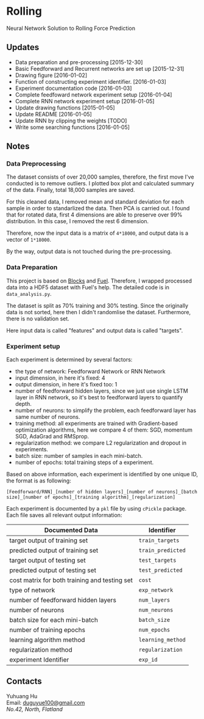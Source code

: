 # Rolling

Neural Network Solution to Rolling Force Prediction

## Updates

+ Data preparation and pre-processing [2015-12-30]
+ Basic Feedforward and Recurrent networks are set up [2015-12-31]
+ Drawing figure [2016-01-02]
+ Function of constructing experiment identifier. [2016-01-03]
+ Experiment documentation code [2016-01-03]
+ Complete feedfoward network experiment setup [2016-01-04]
+ Complete RNN network experiment setup [2016-01-05]
+ Update drawing functions [2015-01-05]
+ Update README [2016-01-05]
+ Update RNN by clipping the weights [TODO]
+ Write some searching functions [2016-01-05]

## Notes

### Data Preprocessing

The dataset consists of over 20,000 samples, therefore, the first move I've conducted is to remove outliers.
I plotted box plot and calculated summary of the data. Finally, total 18,000 samples are saved.

For this cleaned data, I removed mean and standard deviation for each sample in order to standarlized the data.
Then PCA is carried out. I found that for rotated data, first 4 dimensions are able to preserve over 99% distribution.
In this case, I removed the rest 6 dimension.

Therefore, now the input data is a matrix of `4*18000`, and output data is a vector of `1*18000`.

By the way, output data is not touched during the pre-processing. 

### Data Preparation

This project is based on [Blocks](https://github.com/mila-udem/blocks) and [Fuel](https://github.com/mila-udem/fuel).
Therefore, I wrapped processed data into a HDF5 dataset with Fuel's help. The detailed code is in `data_analysis.py`.

The dataset is split as 70% training and 30% testing. Since the originally data is not sorted,
here then I didn't randomlise the dataset. Furthermore, there is no validation set.

Here input data is called "features" and output data is called "targets".

### Experiment setup

Each experiment is determined by several factors:

+ the type of network: Feedforward Network or RNN Network
+ input dimension, in here it's fixed: 4
+ output dimension, in here it's fixed too: 1
+ number of feedforward hidden layers, since we just use single LSTM layer in RNN network, so it's best to feedforward layers to quantify depth.
+ number of neurons: to simplify the problem, each feedforward layer has same number of neurons.
+ training method: all experiments are trained with Gradient-based optimization algorithms, here we compare 4 of them: SGD, momentum SGD, AdaGrad and RMSprop.
+ regularization method: we compare L2 regularization and dropout in experiments.
+ batch size: number of samples in each mini-batch.
+ number of epochs: total training steps of a experiment.

Based on above information, each experiment is identified by one unique ID, the format is as following:

```
[Feedforward/RNN]_[number of hidden layers]_[number of neurons]_[batch size]_[number of epochs]_[training algorithm]_[regularization] 
```

Each experiment is documented by a `pkl` file by using `cPickle` package. Each file saves all relevant output information:

|Documented Data                              |Identifier       |
|---------------------------------------------|-----------------|
|target output of training set                |`train_targets`  |
|predicted output of training set             |`train_predicted`|
|target output of testing set                 |`test_targets`   |
|predicted output of testing set              |`test_predicted` |
|cost matrix for both training and testing set|`cost`           |
|type of network                              |`exp_network`    |
|number of feedforward hidden layers          |`num_layers`     |
|number of neurons                            |`num_neurons`    |
|batch size for each mini-batch               |`batch_size`     |
|number of training epochs                    |`num_epochs`     |
|learning algorithm method                    |`learning_method`|
|regularization method                        |`regularization` |
|experiment Identifier                        |`exp_id`         |

## Contacts

Yuhuang Hu  
Email: duguyue100@gmail.com  
_No.42, North, Flatland_